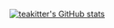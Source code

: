[![teakitter's GitHub stats](https://github-readme-stats.vercel.app/api?username=teakitter)](https://github.com/teakitter/github-readme-stats)
